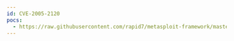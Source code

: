 ```yaml
---
id: CVE-2005-2120
pocs:
  - https://raw.githubusercontent.com/rapid7/metasploit-framework/master/modules/auxiliary/dos/windows/smb/ms05_047_pnp.rb
---
```

